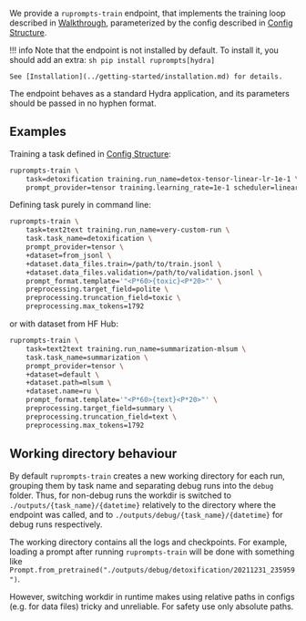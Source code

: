 We provide a `ruprompts-train` endpoint, that implements the training loop described in [Walkthrough](../getting-started/walkthrough.md), parameterized by the config described in [Config Structure](config.md).

!!! info
    Note that the endpoint is not installed by default. To install it, you should add an extra:
    ```sh
    pip install ruprompts[hydra]
    ```

    See [Installation](../getting-started/installation.md) for details.

The endpoint behaves as a standard Hydra application, and its parameters should be passed in no hyphen format.

## Examples
Training a task defined in [Config Structure](config.md):
```sh
ruprompts-train \
    task=detoxification training.run_name=detox-tensor-linear-lr-1e-1 \
    prompt_provider=tensor training.learning_rate=1e-1 scheduler=linear_schedule_with_warmup
```

Defining task purely in command line:
```sh
ruprompts-train \
    task=text2text training.run_name=very-custom-run \
    task.task_name=detoxification \
    prompt_provider=tensor \
    +dataset=from_jsonl \
    +dataset.data_files.train=/path/to/train.jsonl \
    +dataset.data_files.validation=/path/to/validation.jsonl \
    prompt_format.template='"<P*60>{toxic}<P*20>"' \
    preprocessing.target_field=polite \
    preprocessing.truncation_field=toxic \
    preprocessing.max_tokens=1792
```
or with dataset from HF Hub:
```sh
ruprompts-train \
    task=text2text training.run_name=summarization-mlsum \
    task.task_name=summarization \
    prompt_provider=tensor \
    +dataset=default \
    +dataset.path=mlsum \
    +dataset.name=ru \
    prompt_format.template='"<P*60>{text}<P*20>"' \
    preprocessing.target_field=summary \
    preprocessing.truncation_field=text \
    preprocessing.max_tokens=1792
```


## Working directory behaviour

By default `ruprompts-train` creates a new working directory for each run, grouping them by task name and separating debug runs into the `debug` folder. Thus, for non-debug runs the workdir is switched to `./outputs/{task_name}/{datetime}` relatively to the directory where the endpoint was called, and to `./outputs/debug/{task_name}/{datetime}` for debug runs respectively.

The working directory contains all the logs and checkpoints. For example, loading a prompt after running `ruprompts-train` will be done with something like `Prompt.from_pretrained("./outputs/debug/detoxification/20211231_235959")`.

However, switching workdir in runtime makes using relative paths in configs (e.g. for data files) tricky and unreliable. For safety use only absolute paths.
